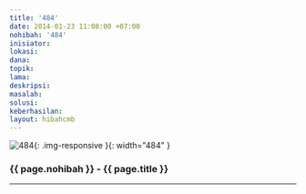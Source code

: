 ```yaml
---
title: '484'
date: 2014-01-23 11:08:00 +07:00
nohibah: '484'
inisiator:
lokasi:
dana:
topik:
lama:
deskripsi:
masalah:
solusi:
keberhasilan:
layout: hibahcmb
---
```


![484](/static/img/hibahcmb/484.png){: .img-responsive }{: width="484" }

### {{ page.nohibah }} - {{ page.title }}

---
